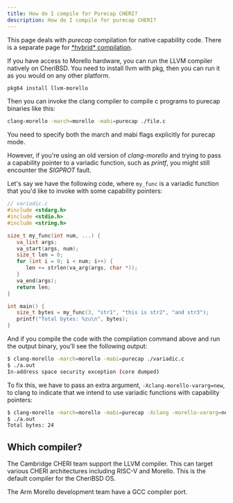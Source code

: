 ```yaml
---
title: How do I compile for Purecap CHERI?
description: How do I compile for purecap CHERI?
---
```


This page deals with _purecap_ compilation for native capability code.
There is a separate page for [\*hybrid\* compilation](/cheri/compiling/hybrid).

If you have access to Morello hardware, you can run the LLVM compiler natively on CheriBSD. You need to install llvm with pkg, then you can run it as you would on any other platform.

```bash
pkg64 install llvm-morello
```

Then you can invoke the clang compiler to compile c programs to purecap binaries like this:

```bash
clang-morello -march=morello -mabi=purecap ./file.c
```

You need to specify both the march and mabi flags explicitly for purecap mode.

<!-- TODO should this really live in this file? -->

However, if you're using an old version of _clang-morello_ and trying to pass a capability pointer to a variadic function, such as _printf_, you might still encounter the _SIGPROT_ fault.

Let's say we have the following code, where `my_func` is a variadic function that you'd like to invoke with some capability pointers:

```c
// variadic.c
#include <stdarg.h>
#include <stdio.h>
#include <string.h>

size_t my_func(int num, ...) {
   va_list args;
   va_start(args, num);
   size_t len = 0;
   for (int i = 0; i < num; i++) {
      len += strlen(va_arg(args, char *));
   }
   va_end(args);
   return len;
}

int main() {
   size_t bytes = my_func(3, "str1", "this is str2", "and str3");
   printf("Total bytes: %zu\n", bytes);
}
```

And if you compile the code with the compilation command above and run
the output binary, you\'ll see the following output:

```bash
$ clang-morello -march=morello -mabi=purecap ./variadic.c
$ ./a.out
In-address space security exception (core dumped)
```

To fix this, we have to pass an extra argument, `-Xclang-morello-vararg=new`, to clang to indicate that we intend to use variadic functions with capability pointers:

```bash
$ clang-morello -march=morello -mabi=purecap -Xclang -morello-vararg=new ./variadic.c
$ ./a.out
Total bytes: 24
```

## Which compiler?

The Cambridge CHERI team support the LLVM compiler. This can target various CHERI architectures including RISC-V and Morello. This is the default compiler for the CheriBSD OS.

The Arm Morello development team have a GCC compiler port.
